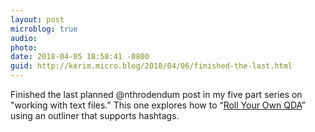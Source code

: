 ```yaml
---
layout: post
microblog: true
audio: 
photo: 
date: 2018-04-05 18:58:41 -0800
guid: http://kerim.micro.blog/2018/04/06/finished-the-last.html
---
```

Finished the last planned @nthrodendum post in my five part series on "working with text files." This one explores how to “[Roll Your Own QDA](https://anthrodendum.org/2018/04/05/roll-your-own-qda-working-with-text-5/)” using an outliner that supports hashtags.
